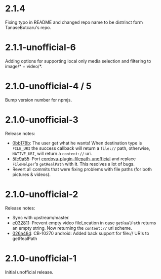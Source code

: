 # 2.1.4

Fixing typo in README and changed repo name to be distrinct form TanaseButcaru's repo.

# 2.1.1-unofficial-6

Adding options for supporting local only media selection and filtering to image/* + video/*.

# 2.1.0-unofficial-4 / 5

Bump version number for npmjs.

# 2.1.0-unofficial-3

Release notes:

 * [0bb178b](https://github.com/TanaseButcaru/cordova-plugin-camera-unofficial/commit/0bb178bbcc722b54a8a4d48f4a0621cbe7767e10): The user get what he wants! When destination type is ``FILE_URI`` the success callback will return a ``file://`` path, otherwise, ``NATIVE_URI``, will return a ``content://`` uri.
 * [5fc9a55](https://github.com/TanaseButcaru/cordova-plugin-camera-unofficial/commit/5fc9a559933bf034dd712fa70c8514689d62c6a9): Port [cordova-plugin-filepath-unofficial](https://github.com/TanaseButcaru/cordova-plugin-filepath-unofficial) and replace ``FileHelper``'s ``getRealPath`` with it. This resolves a lot of bugs.
 * Revert all commits that were fixing problems with file paths (for both pictures & videos).


# 2.1.0-unofficial-2

Release notes:

 * Sync with upstream/master.
 * [e032811](https://github.com/TanaseButcaru/cordova-plugin-camera-unofficial/commit/e032811c1cf2b382f8576d92cb04e41e0193e221): Prevent empty video fileLocation in case ``getRealPath`` returns an empty string. Now returning the ``content://`` uri scheme.
 * [026a48d](https://github.com/TanaseButcaru/cordova-plugin-camera-unofficial/commit/026a48dd08649b11ed2910cb58d223ed7078d483): CB-10270 android: Added back support for file:// URIs to getRealPath


# 2.1.0-unofficial-1

Initial unofficial release.
